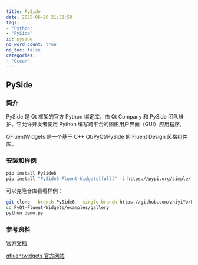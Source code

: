 ```yaml
---
title: PySide
date: 2025-06-26 21:32:58
tags:
- "Python"
- "PySide"
id: pyside
no_word_count: true
no_toc: false
categories: 
- "Ocean"
---
```


## PySide

### 简介

PySide 是 Qt 框架的官方 Python 绑定库，由 Qt Company 和 PySide 团队维护。它允许开发者使用 Python 编写跨平台的图形用户界面（GUI）应用程序。

QFluentWidgets 是一个基于 C++ Qt/PyQt/PySide 的 Fluent Design 风格组件库。

### 安装和样例

```bash
pip install PySide6
pip install "PySide6-Fluent-Widgets[full]" -i https://pypi.org/simple/
```

可以克隆仓库看看样例：

```bash
git clone --branch PySide6 --single-branch https://github.com/zhiyiYo/PyQt-Fluent-Widgets.git
cd PyQt-Fluent-Widgets/examples/gallery
python demo.py
```

### 参考资料

[官方文档](https://wiki.qt.io/Qt_for_Python)

[qfluentwidgets 官方网站](https://qfluentwidgets.com/)

